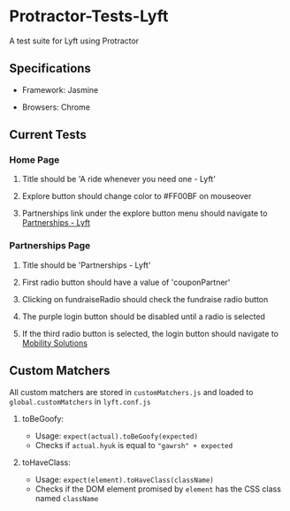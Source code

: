 # Protractor-Tests-Lyft

A test suite for Lyft using Protractor

## Specifications

- Framework: Jasmine

- Browsers: Chrome

## Current Tests

### Home Page

1. Title should be 'A ride whenever you need one - Lyft'

2. Explore button should change color to #FF00BF on mouseover

3. Partnerships link under the explore button menu should navigate to [Partnerships - Lyft](https://www.lyft.com/partnerships)

### Partnerships Page

1. Title should be 'Partnerships - Lyft'

2. First radio button should have a value of 'couponPartner'

3. Clicking on fundraiseRadio should check the fundraise radio button

4. The purple login button should be disabled until a radio is selected

5. If the third radio button is selected, the login button should navigate to [Mobility Solutions](http://get.lyft.com/mobility-solutions/')

## Custom Matchers
All custom matchers are stored in `customMatchers.js` and loaded to `global.customMatchers` in `lyft.conf.js`

1. toBeGoofy:
    * Usage: `expect(actual).toBeGoofy(expected)`
    * Checks if `actual.hyuk` is equal to `"gawrsh" + expected`

2. toHaveClass:
    * Usage: `expect(element).toHaveClass(className)`
    * Checks if the DOM element promised by `element` has the CSS class named `className`